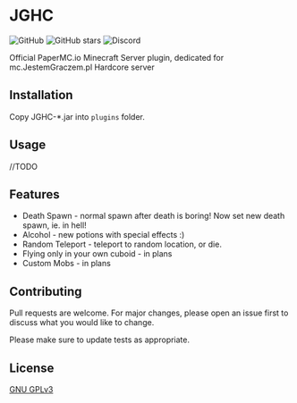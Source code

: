 # JGHC
![GitHub](https://img.shields.io/github/license/otlet/jghc?style=flat-square)
![GitHub stars](https://img.shields.io/github/stars/otlet/jghc?style=flat-square)
![Discord](https://img.shields.io/discord/529199385863782401?style=flat-square)


Official PaperMC.io Minecraft Server plugin, dedicated for mc.JestemGraczem.pl Hardcore server

## Installation

Copy JGHC-*.jar into `plugins` folder.

## Usage

//TODO

## Features
* Death Spawn - normal spawn after death is boring! Now set new death spawn, ie. in hell!
* Alcohol - new potions with special effects :)
* Random Teleport - teleport to random location, or die.
* Flying only in your own cuboid - in plans
* Custom Mobs - in plans

## Contributing
Pull requests are welcome. For major changes, please open an issue first to discuss what you would like to change.

Please make sure to update tests as appropriate.

## License
[GNU GPLv3](https://choosealicense.com/licenses/gpl-3.0/)
